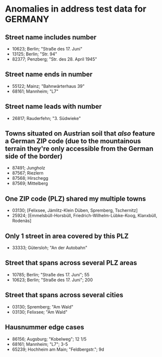 # Anomalies in address test data for GERMANY

## Street name includes number
* 10623; Berlin; "Straße des 17. Juni"
* 13125; Berlin; "Str. 94"
* 82377; Penzberg; "Str. des 28. April 1945"

## Street name ends in number
* 55122; Mainz; "Bahnwärterhaus 39"
* 68161; Mannheim; "L7"

## Street name leads with number
* 26817; Rauderfehn; "3. Südwieke"

## Towns situated on Austrian soil that _also_ feature a German ZIP code (due to the mountainous terrain they're only accessible from the German side of the border)
* 87491; Jungholz
* 87567; Riezlern
* 87568; Hirschegg
* 87569; Mittelberg

## One ZIP code (PLZ) shared my multiple towns
* 03130; [Felixsee, Jämlitz-Klein Düben, Spremberg, Tschernitz]
* 25924; [Emmelsbüll-Horsbüll, Friedrich-Wilhelm-Lübke-Koog, Klanxbüll, Rodenäs]

## Only 1 street in area covered by this PLZ
* 33333; Gütersloh; "An der Autobahn"

## Street that spans across several PLZ areas
* 10785; Berlin; "Straße des 17. Juni"; 55
* 10623; Berlin; "Straße des 17. Juni"; 200

## Street that spans across several cities
* 03130; Spremberg; "Am Wald"
* 03130; Felixsee; "Am Wald"

## Hausnummer edge cases
* 86156; Augsburg; "Kobelweg"; 12 1/5
* 68161; Mannheim; "L7"; 3-5
* 65239; Hochheim am Main; "Feldbergstr."; 9d
